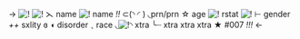 -> ![!](https://media.discordapp.net/attachments/827089095238877224/1066585565497143406/blur_edges_8.png)
![!](https://media.discordapp.net/attachments/827089095238877224/1066585565744611338/nr4OpR3.png)
⋋ name ![!](https://media.discordapp.net/attachments/827089095238877224/1066585566675746846/7386b7eb_original.png) name *!!* ⊂(◝ ◜ )
◟prn/prn ☆ age ![!](https://media.discordapp.net/attachments/827089095238877224/1066585566893846569/c96a1757.gif) rstat
 ![!](https://media.discordapp.net/attachments/827089095238877224/1066585566210175086/036de405_original.gif) ⊢ gender *++* sxlity ɞ
◖ disorder﹑race ◟![!](https://media.discordapp.net/attachments/827089095238877224/1066585565983674378/1908c96a.png)◝ xtra
╰┈ xtra xtra xtra ★ #007 *!!!* <-